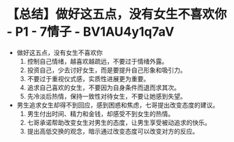 # 【总结】做好这五点，没有女生不喜欢你 - P1 - 7情子 - BV1AU4y1q7aV

-   做好这五点，没有女生不喜欢你
    1.  控制自己情绪，越喜欢越疏远，不要过于情绪外露。
    2.  投资自己，少去讨好女生，而是要提升自己形象和吸引力。
    3.  不要过于重视仪式感，实质性进展更为重要。
    4.  追求自己喜欢的女生，不要因为自身条件而退而求其次。
    5.  先冷淡后热情，保持一致性对待女生，不要让她感到失望。
-   男生追求女生却得不到回应，感到困惑和焦虑，七哥提出改变态度的建议。
    1.  男生付出时间、精力和金钱，却感受不到女生的热情。
    2.  七哥承诺帮助改变女生对男生的态度，让男生享受被动追求的快乐。
    3.  提出高低交换的观念，暗示通过改变态度可以改变对方的反应。